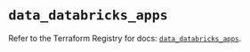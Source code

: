 # `data_databricks_apps`

Refer to the Terraform Registry for docs: [`data_databricks_apps`](https://registry.terraform.io/providers/databricks/databricks/1.73.0/docs/data-sources/apps).
